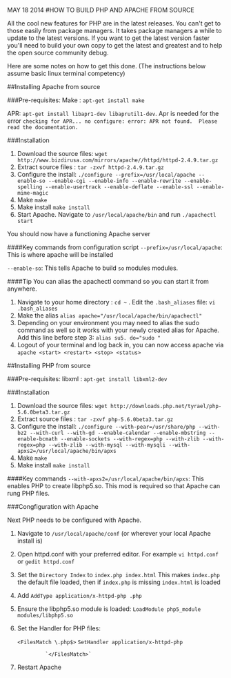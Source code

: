 MAY 18 2014
#HOW TO BUILD PHP AND APACHE FROM SOURCE

All the cool new features for PHP are in the latest releases. You can't get to those easily from package managers. It takes package managers a while to update to the latest versions. If you want to get the latest version faster you'll need to build your own copy to get the latest and greatest and to help the open source community debug.

Here are some notes on how to get this done. (The instructions below assume basic linux terminal competency)

##Installing Apache from source

###Pre-requisites:
Make : `apt-get install make`

APR: `apt-get install libapr1-dev libaprutil1-dev`. Apr is needed for the error `checking for APR... no configure: error: APR not found.  Please read the documentation.`

###Installation

1. Download the source files: `wget http://www.bizdirusa.com/mirrors/apache//httpd/httpd-2.4.9.tar.gz`
2. Extract source files : `tar -zxvf httpd-2.4.9.tar.gz`
3. Configure the install: `./configure --prefix=/usr/local/apache --enable-so --enable-cgi --enable-info --enable-rewrite --enable-spelling --enable-usertrack --enable-deflate --enable-ssl --enable-mime-magic`
4. Make `make`
5. Make install `make install`
6. Start Apache. Navigate to `/usr/local/apache/bin` and run `./apachectl start`

You should now have a functioning Apache server

####Key commands from configuration script
`--prefix=/usr/local/apache`: This is where apache will be installed

`--enable-so`: This tells Apache to build `so` modules modules.

####Tip
You can alias the apachectl command so you can start it from anywhere.

1. Navigate to your home directory : `cd ~`
. Edit the `.bash_aliases` file: `vi .bash_aliases`
3. Make the alias `alias apache="/usr/local/apache/bin/apachectl"`
4. Depending on your environment you may need to alias the sudo command as well so it works with your newly created alias for Apache. Add this line before step 3: `alias su5. do="sudo "`
5. Logout of your terminal and log back in, you can now access apache via `apache <start> <restart> <stop> <status>`


##Installing PHP from source

###Pre-requisites:
libxml : `apt-get install libxml2-dev`

###Installation
1. Download the source files: `wget http://downloads.php.net/tyrael/php-5.6.0beta3.tar.gz`
2. Extract source files : `tar -zxvf php-5.6.0beta3.tar.gz`
3. Configure the install: `./configure --with-pear=/usr/share/php --with-bz2 --with-curl --with-gd --enable-calendar --enable-mbstring --enable-bcmath --enable-sockets --with-regex=php --with-zlib --with-regex=php --with-zlib --with-mysql --with-mysqli --with-apxs2=/usr/local/apache/bin/apxs`
4. Make `make`
5. Make install `make install`

####Key commands
`--with-apxs2=/usr/local/apache/bin/apxs`: This enables PHP to create libphp5.so. This mod is required so that Apache can rung PHP files.

###Congfiguration with Apache

Next PHP needs to be configured with Apache.

1. Navigate to `/usr/local/apache/conf` (or wherever your local Apache install is)
2. Open httpd.conf with your preferred editor. For example `vi httpd.conf` or `gedit httpd.conf`
3. Set the `Directory Index` to `index.php index.html` This makes `index.php` the default file loaded, then if `index.php` is missing `index.html` is loaded
4. Add `AddType application/x-httpd-php .php`
5. Ensure the libphp5.so module is loaded: `LoadModule php5_module        modules/libphp5.so`
6. Set the Handler for PHP files:

    `<FilesMatch \.php$>`
        `SetHandler application/x-httpd-php`

                `</FilesMatch>`

7. Restart Apache
